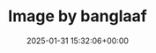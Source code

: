 ---
archive_date: 2025-02-07
code: DFfr8YoT4jX
date: 2025-01-31 15:32:06+00:00
id: '3557755496260667607'
layout: post
media:
- id: '3557755496260667607'
  type: image
  url: media/DFfr8YoT4jX/3557755496260667607.jpg
permalink: /p/DFfr8YoT4jX/
thumbnail: media/DFfr8YoT4jX/3557755496260667607.jpg
title: Image by banglaaf
---